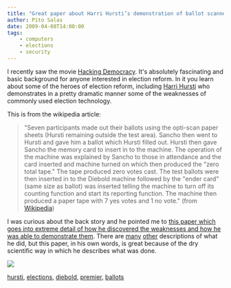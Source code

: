 ```yaml
---
title: "Great paper about Harri Hursti’s demonstration of ballot scanner security concerns"
author: Pito Salas
date: 2009-04-08T14:00:00
tags:
    - computers
    - elections
    - security
---
```




I recently saw the movie [Hacking
Democracy](<http://www.hackingdemocracy.com/>). It's absolutely fascinating
and basic background for anyone interested in election reform. In it you learn
about some of the heroes of election reform, including [Harri
Hursti](<http://en.wikipedia.org/wiki/Harri_Hursti>) who demonstrates in a
pretty dramatic manner some of the weaknesses of commonly used election
technology.

This is from the wikipedia article:

> "Seven participants made out their ballots using the opti-scan paper sheets
> (Hursti remaining outside the test area). Sancho then went to Hursti and
> gave him a ballot which Hursti filled out. Hursti then gave Sancho the
> memory card to insert in to the machine. The operation of the machine was
> explained by Sancho to those in attendance and the card inserted and machine
> turned on which then produced the "zero total tape." The tape produced zero
> votes cast. The test ballots were then inserted in to the Diebold machine
> followed by the "ender card" (same size as ballot) was inserted telling the
> machine to turn off its counting function and start its reporting function.
> The machine then produced a paper tape with 7 yes votes and 1 no vote."
> (from [Wikipedia](<http://en.wikipedia.org/wiki/Hursti_Hack>))

I was curious about the back story and he pointed me to [this paper which goes
into extreme detail of how he discovered the weaknesses and how he was able to
demonstrate them](<http://www.blackboxvoting.org/BBVreport.pdf>). There are
[many](<http://www.votetrustusa.org/index.php?option=com_content&task=view&id=798&Itemid=51>)
[other](<http://en.wikipedia.org/wiki/Hursti_Hack>) descriptions of what he
did, but this paper, in his own words, is great because of the dry scientific
way in which he describes what was done.

![](https://i0.wp.com/img.zemanta.com/pixy.gif?w=584)

[hursti](<http://technorati.com/tag/hursti>),
[elections](<http://technorati.com/tag/elections>),
[diebold](<http://technorati.com/tag/diebold>),
[premier](<http://technorati.com/tag/premier>),
[ballots](<http://technorati.com/tag/ballots>)



